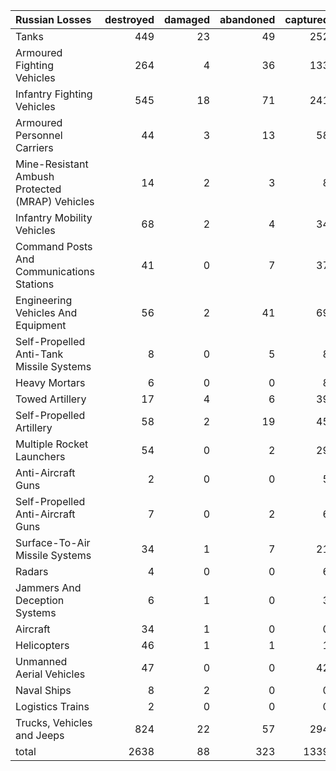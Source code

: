 | Russian Losses                                   |   destroyed |   damaged |   abandoned |   captured |   total |
|:-------------------------------------------------|------------:|----------:|------------:|-----------:|--------:|
| Tanks                                            |         449 |        23 |          49 |        252 |     773 |
| Armoured Fighting Vehicles                       |         264 |         4 |          36 |        133 |     437 |
| Infantry Fighting Vehicles                       |         545 |        18 |          71 |        241 |     875 |
| Armoured Personnel Carriers                      |          44 |         3 |          13 |         58 |     118 |
| Mine-Resistant Ambush Protected  (MRAP) Vehicles |          14 |         2 |           3 |          8 |      27 |
| Infantry Mobility Vehicles                       |          68 |         2 |           4 |         34 |     108 |
| Command Posts And Communications Stations        |          41 |         0 |           7 |         37 |      85 |
| Engineering Vehicles And Equipment               |          56 |         2 |          41 |         69 |     168 |
| Self-Propelled Anti-Tank Missile Systems         |           8 |         0 |           5 |          8 |      21 |
| Heavy Mortars                                    |           6 |         0 |           0 |          8 |      14 |
| Towed Artillery                                  |          17 |         4 |           6 |         39 |      66 |
| Self-Propelled Artillery                         |          58 |         2 |          19 |         45 |     124 |
| Multiple Rocket Launchers                        |          54 |         0 |           2 |         29 |      85 |
| Anti-Aircraft Guns                               |           2 |         0 |           0 |          5 |       7 |
| Self-Propelled Anti-Aircraft Guns                |           7 |         0 |           2 |          6 |      15 |
| Surface-To-Air Missile Systems                   |          34 |         1 |           7 |         21 |      63 |
| Radars                                           |           4 |         0 |           0 |          6 |      10 |
| Jammers And Deception Systems                    |           6 |         1 |           0 |          3 |      10 |
| Aircraft                                         |          34 |         1 |           0 |          0 |      35 |
| Helicopters                                      |          46 |         1 |           1 |          1 |      49 |
| Unmanned Aerial Vehicles                         |          47 |         0 |           0 |         42 |      89 |
| Naval Ships                                      |           8 |         2 |           0 |          0 |      10 |
| Logistics Trains                                 |           2 |         0 |           0 |          0 |       2 |
| Trucks, Vehicles and Jeeps                       |         824 |        22 |          57 |        294 |    1197 |
| total                                            |        2638 |        88 |         323 |       1339 |    4388 |